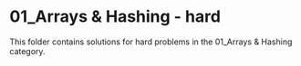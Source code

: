 # 01_Arrays & Hashing - hard
This folder contains solutions for hard problems in the 01_Arrays & Hashing category.
